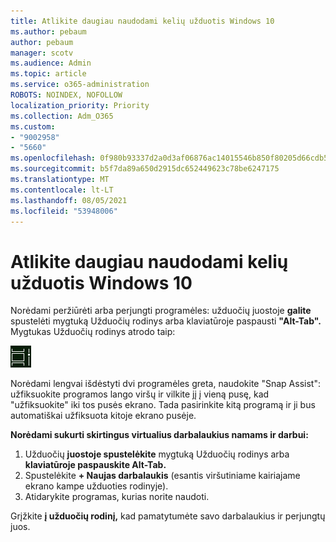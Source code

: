 ```yaml
---
title: Atlikite daugiau naudodami kelių užduotis Windows 10
ms.author: pebaum
author: pebaum
manager: scotv
ms.audience: Admin
ms.topic: article
ms.service: o365-administration
ROBOTS: NOINDEX, NOFOLLOW
localization_priority: Priority
ms.collection: Adm_O365
ms.custom:
- "9002958"
- "5660"
ms.openlocfilehash: 0f980b93337d2a0d3af06876ac14015546b850f80205d66cdb5c4a6fce162c2e
ms.sourcegitcommit: b5f7da89a650d2915dc652449623c78be6247175
ms.translationtype: MT
ms.contentlocale: lt-LT
ms.lasthandoff: 08/05/2021
ms.locfileid: "53948006"
---
```

# <a name="do-more-with-multitasking-in-windows-10"></a>Atlikite daugiau naudodami kelių užduotis Windows 10

Norėdami peržiūrėti arba perjungti programėles: užduočių juostoje **galite** spustelėti mygtuką Užduočių rodinys arba klaviatūroje paspausti **"Alt-Tab".** Mygtukas Užduočių rodinys atrodo taip:

![Užduočių rodinio mygtukas](media/task-view.png)

Norėdami lengvai išdėstyti dvi programėles greta, naudokite "Snap Assist": užfiksuokite programos lango viršų ir vilkite jį į vieną pusę, kad "užfiksuokite" iki tos pusės ekrano. Tada pasirinkite kitą programą ir ji bus automatiškai užfiksuota kitoje ekrano pusėje.

**Norėdami sukurti skirtingus virtualius darbalaukius namams ir darbui:**

1. Užduočių **juostoje spustelėkite** mygtuką Užduočių rodinys arba **klaviatūroje paspauskite Alt-Tab.**
2. Spustelėkite **+ Naujas darbalaukis** (esantis viršutiniame kairiajame ekrano kampe užduoties rodinyje).
3. Atidarykite programas, kurias norite naudoti. 

Grįžkite **į užduočių rodinį,** kad pamatytumėte savo darbalaukius ir perjungtų juos.
